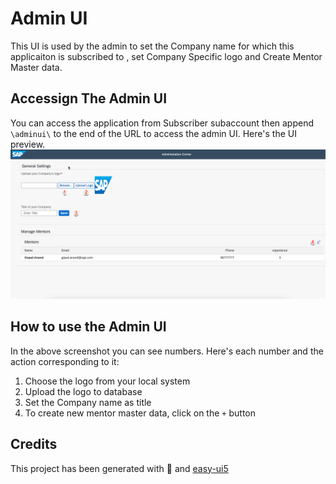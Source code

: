 # Admin UI

This UI is used by the admin to set the Company name for which this applicaiton is subscribed to , set Company Specific logo and Create Mentor Master data.

## Accessign The Admin UI 
You can access the application from Subscriber subaccount then append `\adminui\` to the end of the URL to access the admin UI.
Here's the UI preview.
![Image](../documentation/images/AdminUI.png)

## How to use the Admin UI
In the above screenshot you can see numbers. Here's each number and the action corresponding to it: 
1. Choose the logo from your local system
2. Upload the logo to database
3. Set the Company name as title
4. To create new mentor master data, click on the `+` button

## Credits

This project has been generated with 💙 and [easy-ui5](https://github.com/SAP)
